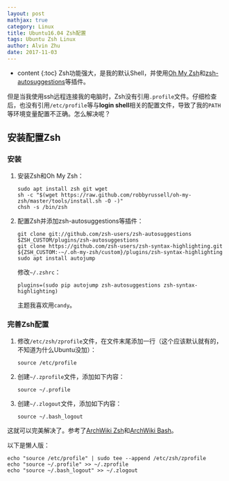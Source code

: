 ```yaml
---
layout: post
mathjax: true
category: Linux
title: Ubuntu16.04 Zsh配置
tags: Ubuntu Zsh Linux
author: Alvin Zhu
date: 2017-11-03
---
```


* content
{:toc}
Zsh功能强大，是我的默认Shell，并使用[Oh My Zsh](http://ohmyz.sh/)和[zsh-autosuggestions](https://github.com/zsh-users/zsh-autosuggestions)等插件。

但是当我使用ssh远程连接我的电脑时，Zsh没有引用`.profile`文件。仔细检查后，也没有引用`/etc/profile`等与**login shell**相关的配置文件，导致了我的`PATH`等环境变量配置不正确。怎么解决呢？





## 安装配置Zsh

### 安装

1. 安装Zsh和Oh My Zsh：

   ```shell
   sudo apt install zsh git wget
   sh -c "$(wget https://raw.github.com/robbyrussell/oh-my-zsh/master/tools/install.sh -O -)"
   chsh -s /bin/zsh
   ```

2. 配置Zsh并添加zsh-autosuggestions等插件：

   ```shell
   git clone git://github.com/zsh-users/zsh-autosuggestions $ZSH_CUSTOM/plugins/zsh-autosuggestions
   git clone https://github.com/zsh-users/zsh-syntax-highlighting.git ${ZSH_CUSTOM:-~/.oh-my-zsh/custom}/plugins/zsh-syntax-highlighting
   sudo apt install autojump
   ```

   修改`~/.zshrc`：

   ```shell
   plugins=(sudo pip autojump zsh-autosuggestions zsh-syntax-highlighting)
   ```

   主题我喜欢用`candy`。

### 完善Zsh配置

1. 修改`/etc/zsh/zprofile`文件，在文件末尾添加一行（这个应该默认就有的，不知道为什么Ubuntu没加）：

   ```shell
   source /etc/profile
   ```

2. 创建`~/.zprofile`文件，添加如下内容：

   ```shell
   source ~/.profile
   ```

3. 创建`~/.zlogout`文件，添加如下内容：

   ```shell
   source ~/.bash_logout
   ```

这就可以完美解决了。参考了[ArchWiki Zsh](https://wiki.archlinux.org/index.php/zsh)和[ArchWiki Bash](https://wiki.archlinux.org/index.php/bash)。

以下是懒人版：

```shell
echo "source /etc/profile" | sudo tee --append /etc/zsh/zprofile
echo "source ~/.profile" >> ~/.zprofile
echo "source ~/.bash_logout" >> ~/.zlogout
```
